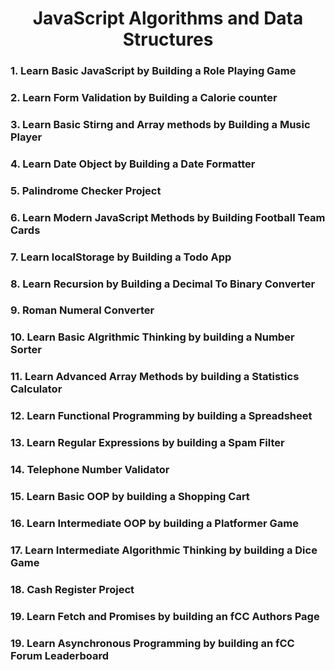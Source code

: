 <h1 align="center">JavaScript Algorithms and Data Structures</h1>
<h3>1. Learn Basic JavaScript by Building a Role Playing Game</h3>
<h3>2. Learn Form Validation by Building a Calorie counter</h3>
<h3>3. Learn Basic Stirng and Array methods by Building a Music Player</h3>
<h3>4. Learn Date Object by Building a Date Formatter</h3>
<h3>5. Palindrome Checker Project</h3>
<h3>6. Learn Modern JavaScript Methods by Building Football Team Cards</h3>
<h3>7. Learn localStorage by Building a Todo App</h3>
<h3>8. Learn Recursion by Building a Decimal To Binary Converter</h3>
<h3>9. Roman Numeral Converter</h3>
<h3>10. Learn Basic Algrithmic Thinking by building a Number Sorter</h3>
<h3>11. Learn Advanced Array Methods by building a Statistics Calculator</h3>
<h3>12. Learn Functional Programming by building a Spreadsheet</h3>
<h3>13. Learn Regular Expressions by building a Spam Filter</h3>
<h3>14. Telephone Number Validator</h3>
<h3>15. Learn Basic OOP by building a Shopping Cart</h3>
<h3>16. Learn Intermediate OOP by building a Platformer Game</h3>
<h3>17. Learn Intermediate Algorithmic Thinking by building a Dice Game</h3>
<h3>18. Cash Register Project</h3>
<h3>19. Learn Fetch and Promises by building an fCC Authors Page</h3>
<h3>19. Learn Asynchronous Programming by building an fCC Forum Leaderboard</h3>
